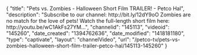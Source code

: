 {
    "title": "Pets vs. Zombies - Halloween Short Film TRAILER! - Petco Hal",
    "description": "Subscribe to our channel: http:\/\/bit.ly\/12dY9oO Zombies are no match for the love of pets! Watch the full-length short film here: http:\/\/youtu.be\/wC1AkFs27YM...",
    "channelid": "145113",
    "videoid": "145260",
    "date_created": "1394762636",
    "date_modified": "1418181180",
    "type": "captivate",
    "layout": "channelVideo",
    "url": "\/petco-tv\/pets-vs-zombies-halloween-short-film-trailer-petco-hal\/145113-145260"
}